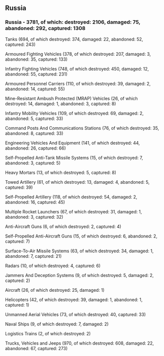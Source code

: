 
 
 ## Russia
 
 ### Russia - 3781, of which: destroyed: 2106, damaged: 75, abandoned: 292, captured: 1308

 

 

 Tanks (694, of which destroyed: 374, damaged: 22, abandoned: 52, captured: 243)

 Armoured Fighting Vehicles (378, of which destroyed: 207, damaged: 3, abandoned: 35, captured: 133)

 Infantry Fighting Vehicles (748, of which destroyed: 450, damaged: 12, abandoned: 55, captured: 231)

 Armoured Personnel Carriers (110, of which destroyed: 39, damaged: 2, abandoned: 14, captured: 55)

 Mine-Resistant Ambush Protected (MRAP) Vehicles (26, of which destroyed: 14, damaged: 1, abandoned: 3, captured: 8)

 Infantry Mobility Vehicles (109, of which destroyed: 69, damaged: 2, abandoned: 5, captured: 33)

 Command Posts And Communications Stations (76, of which destroyed: 35, abandoned: 8, captured: 33)

 Engineering Vehicles And Equipment (141, of which destroyed: 44, abandoned: 26, captured: 66)

 Self-Propelled Anti-Tank Missile Systems (15, of which destroyed: 7, abandoned: 3, captured: 5)

 Heavy Mortars (13, of which destroyed: 5, captured: 8)

 Towed Artillery (61, of which destroyed: 13, damaged: 4, abandoned: 5, captured: 39)

 Self-Propelled Artillery (118, of which destroyed: 54, damaged: 2, abandoned: 16, captured: 45)

 Multiple Rocket Launchers (67, of which destroyed: 31, damaged: 1, abandoned: 3, captured: 32)

 Anti-Aircraft Guns (6, of which destroyed: 2, captured: 4)

 Self-Propelled Anti-Aircraft Guns (15, of which destroyed: 6, abandoned: 2, captured: 7)

 Surface-To-Air Missile Systems (63, of which destroyed: 34, damaged: 1, abandoned: 7, captured: 21)

 Radars (10, of which destroyed: 4, captured: 6)

 Jammers And Deception Systems (9, of which destroyed: 5, damaged: 2, captured: 2)

 Aircraft (26, of which destroyed: 25, damaged: 1)

 Helicopters (42, of which destroyed: 39, damaged: 1, abandoned: 1, captured: 1)

 Unmanned Aerial Vehicles (73, of which destroyed: 40, captured: 33)

 Naval Ships (9, of which destroyed: 7, damaged: 2)

 Logistics Trains (2, of which destroyed: 2)

 Trucks, Vehicles and Jeeps (970, of which destroyed: 608, damaged: 22, abandoned: 67, captured: 273)

